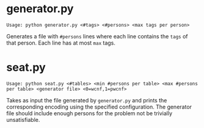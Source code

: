 generator.py
============

```Usage: python generator.py <#tags> <#persons> <max tags per person>``` 

Generates a file with `#persons` lines where each line contains the `tags` of that person. Each line has at most `max` tags.


seat.py
=======

```Usage: python seat.py <#tables> <min #persons per table> <max #persons per table> <generator file> <0=wcnf,1=pwcnf>```

Takes as input the file generated by `generator.py` and prints the corresponding encoding using the specified configuration. The generator file should include enough persons for the problem not be trivially unsatisfiable.
